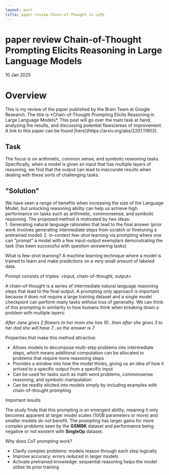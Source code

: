 ```yaml
---
layout: post
title: paper review Chain-of-Thought in LLMs
---
```


paper review Chain-of-Thought Prompting Elicits Reasoning in Large Language Models
================

<p class="meta">10 Jan 2025</p>

<h1>Overview</h1>
This is my review of the paper published by the Brain Team at Google Research. The title is *Chain-of-Thought Prompting Elicits Reasoning in Large Language Models*. This post will go over the main task at hand, analyzing the results, and discussing potential flaws/areas of improvement. A link to this paper can be found [here](https://arxiv.org/abs/2201.11903).

<h2>Task</h2>
The focus is on arithmetic, common sense, and symbolic reasoning tasks. Specifically, when a model is given an input that has multiple layers of reasoning, we find that the output can lead to inaccurate results when dealing with these sorts of challenging tasks. 

<h2>"Solution"</h2>
We have seen a range of benefits when increasing the size of the Language Model, but unlocking reasoning ability can help us achieve high performance on tasks such as arithmetic, commonsense, and symbolic reasoning. The proposed method is motivated by two ideas: <br>
1. Generating natural language rationales that lead to the final answer (prior work involves generating intermediate steps from scratch or finetuning a pretrained model)
2. in-context few-shot learning via prompting where one can "prompt" a model with a few input-output exemplars demonstrating the task (has been successful with question-answering tasks)

What is few-shot learning?
A machine learning technique where a model is trained to learn and make predictions on a very small amount of labeled data.

Prompt consists of triples: <input, chain-of-thought, output> <br>

A chain-of-thought is a series of intermediate natural language reasoning steps that lead to the final output. A prompting only approach is
important because it does not require a large training dataset and a single model checkpoint can perform many tasks without loss of generality.
We can think of this prompting in similarity to how humans think when breaking down a problem with multiple layers: <br>

*After Jane gives 2 flowers to her mom she has 10...then after she gives 3 to her dad she will have 7...so the answer is 7.*

Properties that make this method attractive: <br>

* Allows models to decompose multi-step problems into intermediate steps, which means additional computation can be allocated to problems that require more reasoning steps
* Provides a window into how the model thinks, giving us an idea of how it arrived to a specific output from a specific input
* Can be used for tasks such as math word problems, commonsense reasoning, and symbolic manipulation
* Can be readily elicited into models simply by including examples with chain-of-thought prompting

Important results

The study finds that this prompting is an emergent ability, meaning it only becomes apparent at larger model scales (100B parameters or more) and smaller models 
do not benefit. The prompting has larger gains for more complex problems seen by the **GSM8K** dataset and performance being negative or not existent with **SingleOp** dataset. <br>

Why does CoT prompting work?
* Clarify complex problems: models reason through each step logically
* Improve accuracy: errors reduced in larger models
* Activate pretrained knowledge: sequential reasoning helps the model utilize its prior training

